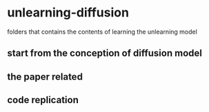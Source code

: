 # unlearning-diffusion
folders that contains the contents of learning the unlearning model
## start from the conception of diffusion model

## the paper related

## code replication
